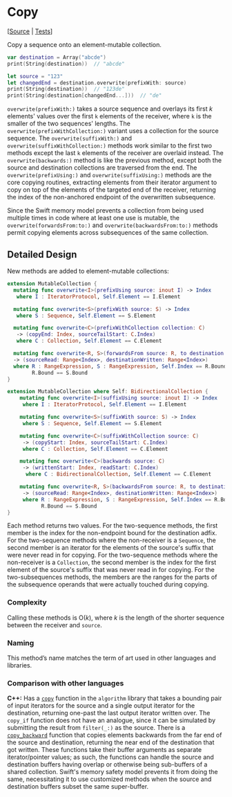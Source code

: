 # Copy

[[Source](../Sources/Algorithms/Copy.swift) |
 [Tests](../Tests/SwiftAlgorithmsTests/CopyTests.swift)]

Copy a sequence onto an element-mutable collection.

```swift
var destination = Array("abcde")
print(String(destination))  // "abcde"

let source = "123"
let changedEnd = destination.overwrite(prefixWith: source)
print(String(destination))  // "123de"
print(String(destination[changedEnd...]))  // "de"
```

`overwrite(prefixWith:)` takes a source sequence and overlays its first *k*
elements' values over the first `k` elements of the receiver, where `k` is the
smaller of the two sequences' lengths.  The `overwrite(prefixWithCollection:)`
variant uses a collection for the source sequence.  The
`overwrite(suffixWith:)` and `overwrite(suffixWithCollection:)` methods work
similar to the first two methods except the last `k` elements of the receiver
are overlaid instead.  The `overwrite(backwards:)` method is like the previous
method, except both the source and destination collections are traversed from
the end.  The `overwrite(prefixUsing:)` and `overwrite(suffixUsing:)` methods
are the core copying routines, extracting elements from their iterator argument
to copy on top of the elements of the targeted end of the receiver, returning
the index of the non-anchored endpoint of the overwritten subsequence.

Since the Swift memory model prevents a collection from being used multiple
times in code where at least one use is mutable, the `overwrite(forwardsFrom:to:)`
and `overwrite(backwardsFrom:to:)` methods permit copying elements across
subsequences of the same collection.

## Detailed Design

New methods are added to element-mutable collections:

```swift
extension MutableCollection {
  mutating func overwrite<I>(prefixUsing source: inout I) -> Index
   where I : IteratorProtocol, Self.Element == I.Element

  mutating func overwrite<S>(prefixWith source: S) -> Index
   where S : Sequence, Self.Element == S.Element

  mutating func overwrite<C>(prefixWithCollection collection: C)
   -> (copyEnd: Index, sourceTailStart: C.Index)
   where C : Collection, Self.Element == C.Element

  mutating func overwrite<R, S>(forwardsFrom source: R, to destination: S)
  -> (sourceRead: Range<Index>, destinationWritten: Range<Index>)
  where R : RangeExpression, S : RangeExpression, Self.Index == R.Bound,
        R.Bound == S.Bound
}

extension MutableCollection where Self: BidirectionalCollection {
    mutating func overwrite<I>(suffixUsing source: inout I) -> Index
     where I : IteratorProtocol, Self.Element == I.Element

    mutating func overwrite<S>(suffixWith source: S) -> Index
     where S : Sequence, Self.Element == S.Element

    mutating func overwrite<C>(suffixWithCollection source: C)
     -> (copyStart: Index, sourceTailStart: C.Index)
     where C : Collection, Self.Element == C.Element

    mutating func overwrite<C>(backwards source: C)
     -> (writtenStart: Index, readStart: C.Index)
      where C : BidirectionalCollection, Self.Element == C.Element

    mutating func overwrite<R, S>(backwardsFrom source: R, to destination: S)
     -> (sourceRead: Range<Index>, destinationWritten: Range<Index>)
     where R : RangeExpression, S : RangeExpression, Self.Index == R.Bound,
           R.Bound == S.Bound
}
```

Each method returns two values.  For the two-sequence methods, the first member
is the index for the non-endpoint bound for the destination adfix.  For the
two-sequence methods where the non-receiver is a `Sequence`, the second member
is an iterator for the elements of the source's suffix that were never read in
for copying.  For the two-sequence methods where the non-receiver is a
`Collection`, the second member is the index for the first element of the
source's suffix that was never read in for copying.  For the two-subsequences
methods, the members are the ranges for the parts of the subsequence operands
that were actually touched during copying.

### Complexity

Calling these methods is O(_k_), where _k_ is the length of the shorter
sequence between the receiver and `source`.

### Naming

This method’s name matches the term of art used in other languages and
libraries.

### Comparison with other languages

**C++:** Has a [`copy`][C++Copy] function in the `algorithm` library that takes
a bounding pair of input iterators for the source and a single output iterator
for the destination, returning one-past the last output iterator written over.
The `copy_if` function does not have an analogue, since it can be simulated by
submitting the result from `filter(_:)` as the source.  There is a
[`copy_backward`][C++CopyBackward] function that copies elements backwards from
the far end of the source and destination, returning the near end of the
destination that got written.  These functions take their buffer arguments as
separate iterator/pointer values; as such, the functions can handle the source
and destination buffers having overlap or otherwise being sub-buffers of a
shared collection.  Swift's memory safety model prevents it from doing the
same, necessitating it to use customized methods when the source and
destination buffers subset the same super-buffer.

<!-- Link references for other languages -->

[C++Copy]: https://en.cppreference.com/w/cpp/algorithm/copy
[C++CopyBackward]: https://en.cppreference.com/w/cpp/algorithm/copy_backward
